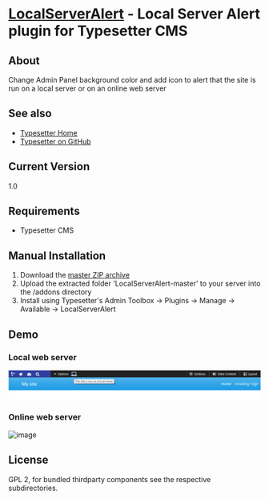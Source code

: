 # [LocalServerAlert](https://github.com/mahotilo/LocalServerAlert) - Local Server Alert plugin for Typesetter CMS

## About
Change Admin Panel background color and add icon to alert that the site is run on a local server or on an online web server

## See also 
* [Typesetter Home](http://www.typesettercms.com)
* [Typesetter on GitHub](https://github.com/Typesetter/Typesetter)

## Current Version 
1.0

## Requirements
* Typesetter CMS

## Manual Installation
1. Download the [master ZIP archive](https://github.com/mahotilo/LocalServerAlert/archive/master.zip)
2. Upload the extracted folder 'LocalServerAlert-master' to your server into the /addons directory
3. Install using Typesetter's Admin Toolbox &rarr; Plugins &rarr; Manage &rarr; Available &rarr; LocalServerAlert


## Demo
### Local web server
![image](demo/local.png)

### Online web server
![image](demo/omline.png)

## License
GPL 2, for bundled thirdparty components see the respective subdirectories.
